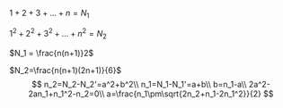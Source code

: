 $1+2+3+...+n=N_1$

$1^2+2^2+3^2+...+n^2=N_2$

$N_1 = \frac{n(n+1)}2$

$N_2=\frac{n(n+1)(2n+1)}{6}$
$$
n_2=N_2-N_2'=a^2+b^2\\
n_1=N_1-N_1'=a+b\\
b=n_1-a\\
2a^2-2an_1+n_1^2-n_2=0\\
a=\frac{n_1\pm\sqrt{2n_2+n_1-2n_1^2}}{2}
$$